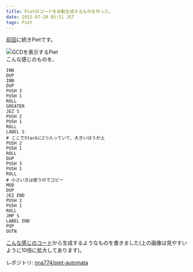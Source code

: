 ```yaml
---
title: Pietのコードを自動生成するものを作った。
date: 2015-07-20 05:51 JST
tags: Piet
--- 
```


[前回](/blog/2015/07/08/piet.html)に続きPietです。

![GCDを表示するPiet](/blog/2015/07/20/gcd.png)<br />
こんな感じのものを、

<pre><code>INN
DUP
INN
DUP
PUSH 3
PUSH 1
ROLL
GREATER
JEZ S
PUSH 2
PUSH 1
ROLL
LABEL S
# ここでStackに2つ入っていて、大きいほうが上
PUSH 2
PUSH 1
ROLL
DUP
PUSH 3
PUSH 1
ROLL
# 小さい方は使うのでコピー
MOD
DUP
JEZ END
PUSH 2
PUSH 1
ROLL
JMP S
LABEL END
POP
OUTN
</code></pre>
[こんな感じのコード](https://github.com/nna774/piet-automata/blob/master/tests/gcd.pas)から生成するようなものを書きました(上の画像は見やすいように10倍に拡大してあります)。

レポジトリ: [nna774/piet-automata](https://github.com/nna774/piet-automata)
